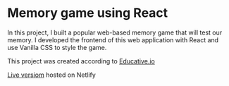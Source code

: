 # Memory game using React

In this project, I built a popular web-based memory game that will test our memory. I developed the frontend of this web application with React and use Vanilla CSS to style the game.

This project was created according to [Educative.io](https://www.educative.io/collection/page/10370001/4729076288061440/6341444310925312/project)

[Live versiom](https://master--scintillating-genie-8b517c.netlify.app/) hosted on Netlify

